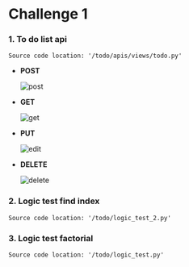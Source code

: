 # Challenge 1

### 1. To do list api
``` 
Source code location: '/todo/apis/views/todo.py'
```
* **POST**
  
  ![post](https://github.com/nirawit1568/swift-dynamics-one/assets/60458513/c7917dc3-2fba-4535-92a7-69ab6b42d3f4)

* **GET**

  ![get](https://github.com/nirawit1568/swift-dynamics-one/assets/60458513/20cca832-b3a0-4432-a71f-bcfb3d1a3abb)

* **PUT**

  ![edit](https://github.com/nirawit1568/swift-dynamics-one/assets/60458513/53e1b669-73e1-4ce9-9d97-a5fd5dddb960)

* **DELETE**

  ![delete](https://github.com/nirawit1568/swift-dynamics-one/assets/60458513/b08d4f1f-6134-41e2-a7f5-1f420590e03d)
### 2. Logic test find index
``` 
Source code location: '/todo/logic_test_2.py'
```

### 3. Logic test factorial
``` 
Source code location: '/todo/logic_test.py'
```
